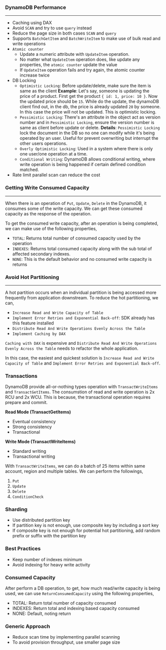 ### DynamoDB Performance

---

- Caching using DAX
- Avoid `SCAN` and try to use `query` instead
- Reduce the page size in both cases `SCAN` and `query`
- Supports `BatchGetItem` and `BatchWriteItem` to make use of bulk read and write operations
- `Atomic counter`
  - Update a numeric attribute with `UpdateItem` operation.
  - No matter what `UpdateItem` operation does, like update any properties, the `atomic counter` update the value
  - If `UpdateItem` operation fails and try again, the atomic counter increase twice
- DB Locking
  - `Optimistic Locking`: Before update/delete, make sure the item is same as the client
    **Example**:
    Let's say, someone is updating the price of a product. First get the product `{ id: 1, price: 10 }`. Now the updated price should be `15`. While do the update, the dynamoDB client find out, in the db, the price is already updated `20` by someone. In this case the price will not be updated. This is optimistic locking.
  - `Pessimistic Locking`: There's an attribute in the object act as version number and in `Pessimistic Locking`, ensure the version number is same as client before update or delete.
    **Details**:
    `Pessimistic Locking` lock the document in the DB so no one can modify while it's being operated by an user. Useful for prevent overwriting but interrupt the other users operations.
  - `Overly Optimistic Locking`: Used in a system where there is only one user/one operation at a time.
  - `Conditional Writing`: DynamoDB allows conditional writing, where write operation is being happened if certain defined condition matched.
- Rate limit parallel scan can reduce the cost

### Getting Write Consumed Capacity

---

When there is an operation of `Put`, `Update`, `Delete` in the DynamoDB, it consumes some of the write capacity. We can get these consumed capacity as the response of the operation.

To get the consumed write capacity, after an operation is being completed, we can make use of the following properties,

- `TOTAL`: Returns total number of consumed capacity used by the operation
- `INDEXES`: Returns total consumed capacity along with the sub total of affected secondary indexes.
- `NONE`: This is the default behavior and no consumed write capacity is returns

### Avoid Hot Partitioning

---

A hot partition occurs when an individual partition is being accessed more frequently from application downstream. To reduce the hot partitioning, we can,

- `Increase Read and Write Capacity of Table`
- `Implement Error Retries and Exponential Back-off`: SDK already has this feature installed
- `Distribute Read And Write Operations Evenly Across the Table`
- `Implement Caching by DAX`

`Caching with DAX` is expensive and `Distribute Read And Write Operations Evenly Across the Table` needs to refactor the whole application.

In this case, the easiest and quickest solution is `Increase Read and Write Capacity of Table` and `Implement Error Retries and Exponential Back-off`.

### Transactions

DynamoDB provide all-or-nothing types operation with `TransactWriteItems` and `TransactGetItems`. The consumstion of read and write operation is 2x RCU and 2x WCU. This is because, the transactional operation requires prepare and commit.

**Read Mode (TransactGetItems)**

- Eventual consistency
- Strong consistency
- Transactional

**Write Mode (TransactWriteItems)**

- Standard writing
- Transactional writing

With `TransactWriteItems`, we can do a batch of 25 items within same account, region and multiple tables. We can perform the followings,

1. `Put`
2. `Update`
3. `Delete`
4. `ConditionCheck`

### Sharding

- Use distributed partition key
- If partition key is not enough, use composite key by including a sort key
- If composite key is not enough for potential hot partitioning, add random prefix or suffix with the partition key

### Best Practices

- Keep number of indexes minimum
- Avoid indexing for heavy write activity

### Consumed Capacity

After perform a DB operation, to get, how much read/write capacity is being used, we can use `ReturnConsumedCapacity` using the following properties,

- TOTAL: Return total number of capacity consumed 
- INDEXES: Return total and indexing based capacity consumed
- NONE: Default, noting return

### Generic Approach

- Reduce scan time by implementing parallel scanning
- To avoid provision throughput, use smaller page size
